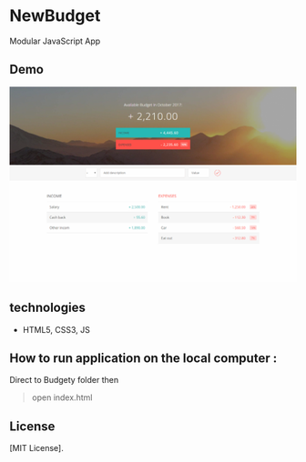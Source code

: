 # NewBudget
Modular JavaScript App



## Demo

![small-view](Home.png)



## technologies
* HTML5, CSS3, JS


## How to run application on the local computer :

Direct to Budgety folder then

> open  index.html

  
  
## License

[MIT License].
